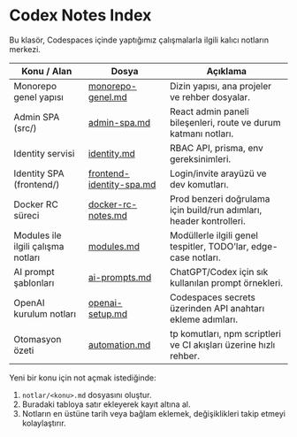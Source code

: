 # Codex Notes Index

Bu klasör, Codespaces içinde yaptığımız çalışmalarla ilgili kalıcı notların merkezi.

| Konu / Alan | Dosya | Açıklama |
|-------------|-------|----------|
| Monorepo genel yapısı | [monorepo-genel.md](monorepo-genel.md) | Dizin yapısı, ana projeler ve rehber dosyalar. |
| Admin SPA (src/) | [admin-spa.md](admin-spa.md) | React admin paneli bileşenleri, route ve durum katmanı notları. |
| Identity servisi | [identity.md](identity.md) | RBAC API, prisma, env gereksinimleri. |
| Identity SPA (frontend/) | [frontend-identity-spa.md](frontend-identity-spa.md) | Login/invite arayüzü ve dev komutları. |
| Docker RC süreci | [docker-rc-notes.md](docker-rc-notes.md) | Prod benzeri doğrulama için build/run adımları, header kontrolleri. |
| Modules ile ilgili çalışma notları | [modules.md](modules.md) | Modüllerle ilgili genel tespitler, TODO’lar, edge-case notları. |
| AI prompt şablonları | [ai-prompts.md](ai-prompts.md) | ChatGPT/Codex için sık kullanılan prompt örnekleri. |
| OpenAI kurulum notları | [openai-setup.md](openai-setup.md) | Codespaces secrets üzerinden API anahtarı ekleme adımları. |
| Otomasyon özeti | [automation.md](automation.md) | tp komutları, npm scriptleri ve CI akışları üzerine hızlı rehber. |

Yeni bir konu için not açmak istediğinde:
1. `notlar/<konu>.md` dosyasını oluştur.
2. Buradaki tabloya satır ekleyerek kayıt altına al.
3. Notların en üstüne tarih veya bağlam eklemek, değişiklikleri takip etmeyi kolaylaştırır.
